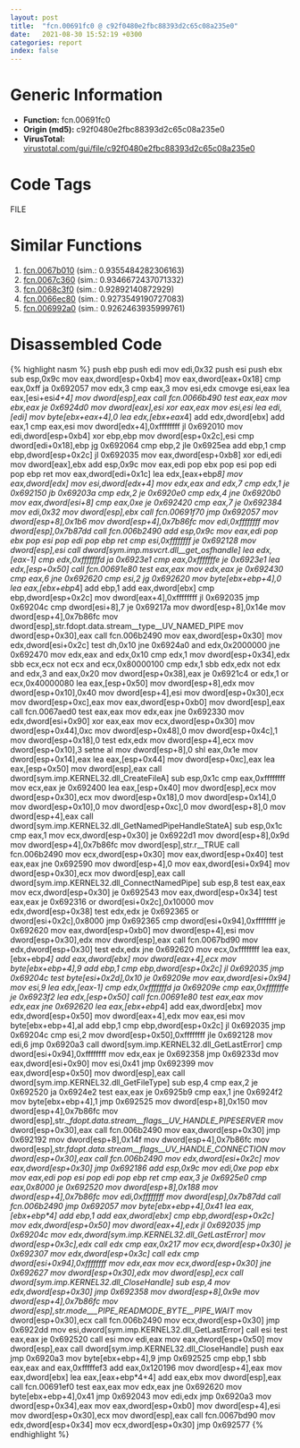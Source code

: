 ```yaml
---
layout: post
title:  "fcn.00691fc0 @ c92f0480e2fbc88393d2c65c08a235e0"
date:   2021-08-30 15:52:19 +0300
categories: report
index: false
---
```


# Generic Information
- **Function:** fcn.00691fc0
- **Origin (md5):** c92f0480e2fbc88393d2c65c08a235e0
- **VirusTotal:** [virustotal.com/gui/file/c92f0480e2fbc88393d2c65c08a235e0][virustotal_ref]

# Code Tags
<span class="tag" id="FILE">FILE</span>


# Similar Functions

1. [fcn.0067b010][similar_1_ref] (sim.: 0.9355484282306163)
2. [fcn.0067c360][similar_2_ref] (sim.: 0.9346672437071332)
3. [fcn.0068c3f0][similar_3_ref] (sim.: 0.92892140872929)
4. [fcn.0066ec80][similar_4_ref] (sim.: 0.9273549190727083)
5. [fcn.006992a0][similar_5_ref] (sim.: 0.9262463935999761)


# Disassembled Code

{% highlight nasm %}
push ebp
push edi
mov edi,0x32
push esi
push ebx
sub esp,0x9c
mov eax,dword[esp+0xb4]
mov eax,dword[eax+0x18]
cmp eax,0xff
ja 0x692057
mov edx,3
cmp eax,3
mov esi,edx
cmovge esi,eax
lea eax,[esi+esi*4+4]
mov dword[esp],eax
call fcn.0066b490
test eax,eax
mov ebx,eax
je 0x6924d0
mov dword[eax],esi
xor eax,eax
mov esi,esi
lea edi,[edi]
mov byte[ebx+eax+4],0
lea edx,[ebx+eax*4]
add edx,dword[ebx]
add eax,1
cmp eax,esi
mov dword[edx+4],0xffffffff
jl 0x692010
mov edi,dword[esp+0xb4]
xor ebp,ebp
mov dword[esp+0x2c],esi
cmp dword[edi+0x18],ebp
jg 0x692064
cmp ebp,2
jle 0x6925ea
add ebp,1
cmp ebp,dword[esp+0x2c]
jl 0x692035
mov eax,dword[esp+0xb8]
xor edi,edi
mov dword[eax],ebx
add esp,0x9c
mov eax,edi
pop ebx
pop esi
pop edi
pop ebp
ret
mov eax,dword[edi+0x1c]
lea edx,[eax+ebp*8]
mov eax,dword[edx]
mov esi,dword[edx+4]
mov edx,eax
and edx,7
cmp edx,1
je 0x692150
jb 0x69203a
cmp edx,2
je 0x6920e0
cmp edx,4
jne 0x6920b0
mov eax,dword[esi+8]
cmp eax,0xe
je 0x692420
cmp eax,7
je 0x692384
mov edi,0x32
mov dword[esp],ebx
call fcn.00691f70
jmp 0x692057
mov dword[esp+8],0x1b6
mov dword[esp+4],0x7b86fc
mov edi,0xffffffff
mov dword[esp],0x7b87dd
call fcn.006b2490
add esp,0x9c
mov eax,edi
pop ebx
pop esi
pop edi
pop ebp
ret
cmp esi,0xffffffff
je 0x692128
mov dword[esp],esi
call dword[sym.imp.msvcrt.dll__get_osfhandle]
lea edx,[eax-1]
cmp edx,0xfffffffd
ja 0x6923e1
cmp eax,0xfffffffe
je 0x6923e1
lea edx,[esp+0x50]
call fcn.00691e80
test eax,eax
mov edx,eax
je 0x692430
cmp eax,6
jne 0x692620
cmp esi,2
jg 0x692620
mov byte[ebx+ebp+4],0
lea eax,[ebx+ebp*4]
add ebp,1
add eax,dword[ebx]
cmp ebp,dword[esp+0x2c]
mov dword[eax+4],0xffffffff
jl 0x692035
jmp 0x69204c
cmp dword[esi+8],7
je 0x69217a
mov dword[esp+8],0x14e
mov dword[esp+4],0x7b86fc
mov dword[esp],str.fdopt.data.stream__type__UV_NAMED_PIPE
mov dword[esp+0x30],eax
call fcn.006b2490
mov eax,dword[esp+0x30]
mov edx,dword[esi+0x2c]
test dh,0x10
jne 0x6924a0
and edx,0x2000000
jne 0x692470
mov edx,eax
and edx,0x10
cmp edx,1
mov dword[esp+0x34],edx
sbb ecx,ecx
not ecx
and ecx,0x80000100
cmp edx,1
sbb edx,edx
not edx
and edx,3
and eax,0x20
mov dword[esp+0x38],eax
je 0x6921c4
or edx,1
or ecx,0x40000080
lea eax,[esp+0x50]
mov dword[esp+8],edx
mov dword[esp+0x10],0x40
mov dword[esp+4],esi
mov dword[esp+0x30],ecx
mov dword[esp+0xc],eax
mov eax,dword[esp+0xb0]
mov dword[esp],eax
call fcn.0067aed0
test eax,eax
mov edx,eax
jne 0x692330
mov edx,dword[esi+0x90]
xor eax,eax
mov ecx,dword[esp+0x30]
mov dword[esp+0x44],0xc
mov dword[esp+0x48],0
mov dword[esp+0x4c],1
mov dword[esp+0x18],0
test edx,edx
mov dword[esp+4],ecx
mov dword[esp+0x10],3
setne al
mov dword[esp+8],0
shl eax,0x1e
mov dword[esp+0x14],eax
lea eax,[esp+0x44]
mov dword[esp+0xc],eax
lea eax,[esp+0x50]
mov dword[esp],eax
call dword[sym.imp.KERNEL32.dll_CreateFileA]
sub esp,0x1c
cmp eax,0xffffffff
mov ecx,eax
je 0x692400
lea eax,[esp+0x40]
mov dword[esp],ecx
mov dword[esp+0x30],ecx
mov dword[esp+0x18],0
mov dword[esp+0x14],0
mov dword[esp+0x10],0
mov dword[esp+0xc],0
mov dword[esp+8],0
mov dword[esp+4],eax
call dword[sym.imp.KERNEL32.dll_GetNamedPipeHandleStateA]
sub esp,0x1c
cmp eax,1
mov ecx,dword[esp+0x30]
je 0x6922d1
mov dword[esp+8],0x9d
mov dword[esp+4],0x7b86fc
mov dword[esp],str.r__TRUE
call fcn.006b2490
mov ecx,dword[esp+0x30]
mov eax,dword[esp+0x40]
test eax,eax
jne 0x692590
mov dword[esp+4],0
mov eax,dword[esi+0x94]
mov dword[esp+0x30],ecx
mov dword[esp],eax
call dword[sym.imp.KERNEL32.dll_ConnectNamedPipe]
sub esp,8
test eax,eax
mov ecx,dword[esp+0x30]
je 0x692543
mov eax,dword[esp+0x34]
test eax,eax
je 0x692316
or dword[esi+0x2c],0x10000
mov edx,dword[esp+0x38]
test edx,edx
je 0x692365
or dword[esi+0x2c],0x8000
jmp 0x692365
cmp dword[esi+0x94],0xffffffff
je 0x692620
mov eax,dword[esp+0xb0]
mov dword[esp+4],esi
mov dword[esp+0x30],edx
mov dword[esp],eax
call fcn.0067bd90
mov edx,dword[esp+0x30]
test edx,edx
jne 0x692620
mov ecx,0xffffffff
lea eax,[ebx+ebp*4]
add eax,dword[ebx]
mov dword[eax+4],ecx
mov byte[ebx+ebp+4],9
add ebp,1
cmp ebp,dword[esp+0x2c]
jl 0x692035
jmp 0x69204c
test byte[esi+0x2d],0x10
je 0x69209e
mov eax,dword[esi+0x94]
mov esi,9
lea edx,[eax-1]
cmp edx,0xfffffffd
ja 0x69209e
cmp eax,0xfffffffe
je 0x6923f2
lea edx,[esp+0x50]
call fcn.00691e80
test eax,eax
mov edx,eax
jne 0x692620
lea eax,[ebx+ebp*4]
add eax,dword[ebx]
mov edx,dword[esp+0x50]
mov dword[eax+4],edx
mov eax,esi
mov byte[ebx+ebp+4],al
add ebp,1
cmp ebp,dword[esp+0x2c]
jl 0x692035
jmp 0x69204c
cmp esi,2
mov dword[esp+0x50],0xffffffff
jle 0x692128
mov edi,6
jmp 0x6920a3
call dword[sym.imp.KERNEL32.dll_GetLastError]
cmp dword[esi+0x94],0xffffffff
mov edx,eax
je 0x692358
jmp 0x69233d
mov eax,dword[esi+0x90]
mov esi,0x41
jmp 0x692399
mov eax,dword[esp+0x50]
mov dword[esp],eax
call dword[sym.imp.KERNEL32.dll_GetFileType]
sub esp,4
cmp eax,2
je 0x692520
ja 0x6924e2
test eax,eax
je 0x6925b9
cmp eax,1
jne 0x6924f2
mov byte[ebx+ebp+4],1
jmp 0x692525
mov dword[esp+8],0x150
mov dword[esp+4],0x7b86fc
mov dword[esp],str.__fdopt.data.stream__flags__UV_HANDLE_PIPESERVER_
mov dword[esp+0x30],eax
call fcn.006b2490
mov eax,dword[esp+0x30]
jmp 0x692192
mov dword[esp+8],0x14f
mov dword[esp+4],0x7b86fc
mov dword[esp],str.__fdopt.data.stream__flags__UV_HANDLE_CONNECTION_
mov dword[esp+0x30],eax
call fcn.006b2490
mov edx,dword[esi+0x2c]
mov eax,dword[esp+0x30]
jmp 0x692186
add esp,0x9c
mov edi,0xe
pop ebx
mov eax,edi
pop esi
pop edi
pop ebp
ret
cmp eax,3
je 0x6925e0
cmp eax,0x8000
je 0x692520
mov dword[esp+8],0x188
mov dword[esp+4],0x7b86fc
mov edi,0xffffffff
mov dword[esp],0x7b87dd
call fcn.006b2490
jmp 0x692057
mov byte[ebx+ebp+4],0x41
lea eax,[ebx+ebp*4]
add ebp,1
add eax,dword[ebx]
cmp ebp,dword[esp+0x2c]
mov edx,dword[esp+0x50]
mov dword[eax+4],edx
jl 0x692035
jmp 0x69204c
mov edx,dword[sym.imp.KERNEL32.dll_GetLastError]
mov dword[esp+0x3c],edx
call edx
cmp eax,0x217
mov ecx,dword[esp+0x30]
je 0x692307
mov edx,dword[esp+0x3c]
call edx
cmp dword[esi+0x94],0xffffffff
mov edx,eax
mov ecx,dword[esp+0x30]
jne 0x692627
mov dword[esp+0x30],edx
mov dword[esp],ecx
call dword[sym.imp.KERNEL32.dll_CloseHandle]
sub esp,4
mov edx,dword[esp+0x30]
jmp 0x692358
mov dword[esp+8],0x9e
mov dword[esp+4],0x7b86fc
mov dword[esp],str.mode___PIPE_READMODE_BYTE__PIPE_WAIT_
mov dword[esp+0x30],ecx
call fcn.006b2490
mov ecx,dword[esp+0x30]
jmp 0x6922dd
mov esi,dword[sym.imp.KERNEL32.dll_GetLastError]
call esi
test eax,eax
je 0x692520
call esi
mov edi,eax
mov eax,dword[esp+0x50]
mov dword[esp],eax
call dword[sym.imp.KERNEL32.dll_CloseHandle]
push eax
jmp 0x6920a3
mov byte[ebx+ebp+4],9
jmp 0x692525
cmp ebp,1
sbb eax,eax
and eax,0xfffffef3
add eax,0x120196
mov dword[esp+4],eax
mov eax,dword[ebx]
lea eax,[eax+ebp*4+4]
add eax,ebx
mov dword[esp],eax
call fcn.00691ef0
test eax,eax
mov edx,eax
jne 0x692620
mov byte[ebx+ebp+4],0x41
jmp 0x692043
mov edi,edx
jmp 0x6920a3
mov dword[esp+0x34],eax
mov eax,dword[esp+0xb0]
mov dword[esp+4],esi
mov dword[esp+0x30],ecx
mov dword[esp],eax
call fcn.0067bd90
mov edx,dword[esp+0x34]
mov ecx,dword[esp+0x30]
jmp 0x692577
{% endhighlight %}


[similar_1_ref]: /report/fcn.0067b010@c92f0480e2fbc88393d2c65c08a235e0
[similar_2_ref]: /report/fcn.0067c360@c92f0480e2fbc88393d2c65c08a235e0
[similar_3_ref]: /report/fcn.0068c3f0@c92f0480e2fbc88393d2c65c08a235e0
[similar_4_ref]: /report/fcn.0066ec80@c92f0480e2fbc88393d2c65c08a235e0
[similar_5_ref]: /report/fcn.006992a0@c92f0480e2fbc88393d2c65c08a235e0
[virustotal_ref]: https://www.virustotal.com/gui/file/c92f0480e2fbc88393d2c65c08a235e0